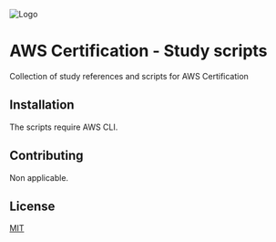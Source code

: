 ![Logo](logo.png)

# AWS Certification - Study scripts

Collection of study references and scripts for AWS Certification

## Installation

The scripts require AWS CLI.

## Contributing
Non applicable.

## License
[MIT](https://choosealicense.com/licenses/mit/)

